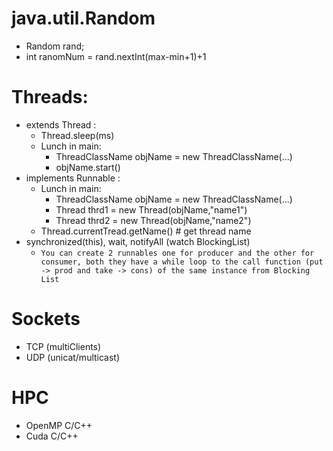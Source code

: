 # java.util.Random
-  Random rand;
-  int ranomNum = rand.nextInt(max-min+1)+1 
# Threads:
- extends Thread :
    - Thread.sleep(ms)
    - Lunch in main:
        - ThreadClassName objName = new ThreadClassName(...)
        - objName.start()
- implements Runnable : 
    - Lunch in main:
        - ThreadClassName objName = new ThreadClassName(...)
        - Thread thrd1 = new Thread(objName,"name1")
        - Thread thrd2 = new Thread(objName,"name2")
    - Thread.currentTread.getName() # get thread name
- synchronized(this), wait, notifyAll (watch BlockingList) 
    - `You can create 2 runnables one for producer and the other for consumer, both they have a while loop to the call function (put -> prod and take -> cons) of the same instance from Blocking List `

# Sockets 
- TCP (multiClients)
- UDP (unicat/multicast)

# HPC
- OpenMP C/C++
- Cuda C/C++
